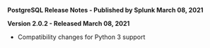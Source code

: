 **PostgreSQL Release Notes - Published by Splunk March 08, 2021**


**Version 2.0.2 - Released March 08, 2021**

* Compatibility changes for Python 3 support
